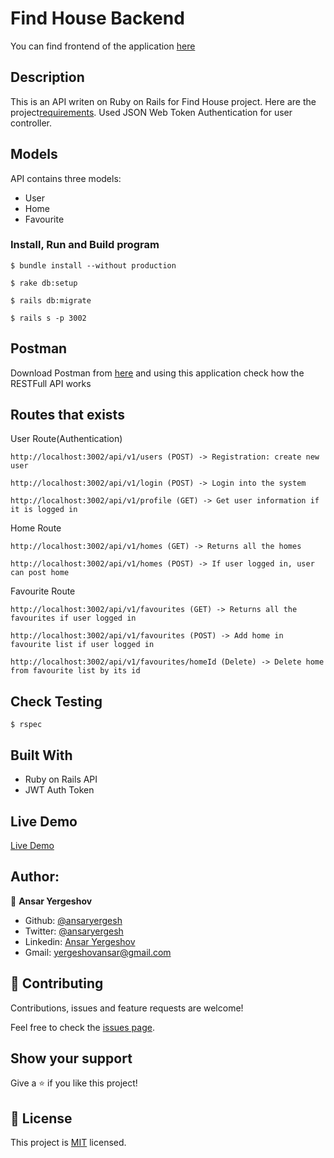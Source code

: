 # Find House Backend

You can find frontend of the application [here](https://github.com/ansaryergesh/find_house_frontend)

## Description

This is an API writen on Ruby on Rails for Find House project. Here are the project[requirements](https://www.notion.so/Final-Capstone-Project-Find-Your-House-backend-only-variant-f3581ebfeb3341deafd7617c5b9d934d). Used JSON Web Token Authentication for user controller.

## Models

API contains three models:

- User
- Home
- Favourite

### Install, Run and Build program

```
$ bundle install --without production

$ rake db:setup

$ rails db:migrate

$ rails s -p 3002

```

## Postman

Download Postman from [here](https://www.postman.com/downloads/) and using this application check how the RESTFull API works

## Routes that exists

User Route(Authentication)

```
http://localhost:3002/api/v1/users (POST) -> Registration: create new user

http://localhost:3002/api/v1/login (POST) -> Login into the system

http://localhost:3002/api/v1/profile (GET) -> Get user information if it is logged in

```

Home Route

```
http://localhost:3002/api/v1/homes (GET) -> Returns all the homes

http://localhost:3002/api/v1/homes (POST) -> If user logged in, user can post home

```

Favourite Route

```
http://localhost:3002/api/v1/favourites (GET) -> Returns all the favourites if user logged in

http://localhost:3002/api/v1/favourites (POST) -> Add home in favourite list if user logged in

http://localhost:3002/api/v1/favourites/homeId (Delete) -> Delete home from favourite list by its id

```

## Check Testing

```
$ rspec

```

## Built With

- Ruby on Rails API
- JWT Auth Token

## Live Demo

[Live Demo](https://guarded-hamlet-33539.herokuapp.com/api/v1/profile)

## Author:

👤 **Ansar Yergeshov**

- Github: [@ansaryergesh](https://github.com/ansaryergesh)
- Twitter: [@ansaryergesh](https://twitter.com/ansaryergesh)
- Linkedin: [Ansar Yergeshov](https://www.linkedin.com/in/ansaryergesh/)
- Gmail: yergeshovansar@gmail.com

## 🤝 Contributing

Contributions, issues and feature requests are welcome!

Feel free to check the [issues page](issues/).

## Show your support

Give a ⭐️ if you like this project!

## 📝 License

This project is [MIT](lic.url) licensed.

